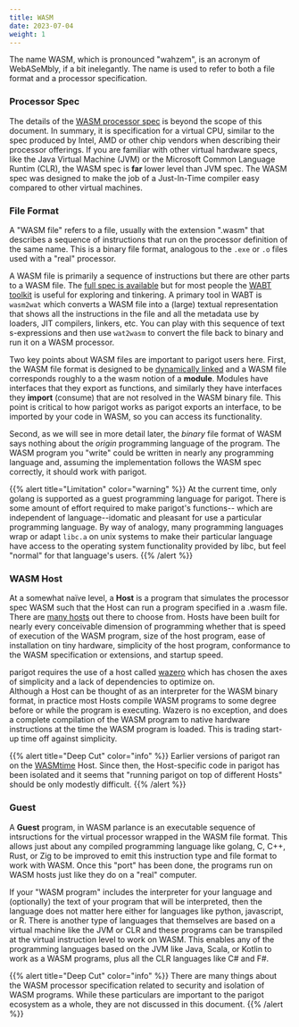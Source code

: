 ```yaml
---
title: WASM
date: 2023-07-04
weight: 1
---
```


The name WASM, which is pronounced "wahzem", is an acronym of WebASeMbly, if a bit
inelegantly. The name is used to refer to both a file format and a processor
specification.  

### Processor Spec

The details of the [WASM processor
spec](https://webassembly.github.io/spec/core/syntax/instructions.html) is
beyond the scope of this document.  In summary, it is specification for a
virtual CPU, similar to the spec produced by Intel, AMD or other chip vendors
when describing their processor offerings.  If you are familiar with other
virtual hardware specs, like the Java Virtual Machine (JVM) or the Microsoft
Common Language Runtim (CLR), the WASM spec is __far__ lower level than JVM
spec. The WASM spec was designed to make the job of a Just-In-Time compiler easy
compared to other virtual machines.

### File Format

A "WASM file" refers to a file, usually with the extension ".wasm" that
describes a sequence of instructions that run on the processor definition of the
same name.  This is a binary file format, analogous to the `.exe` or `.o` files
used with a "real" processor.  

A WASM file is primarily a sequence of instructions but there are other parts to
a WASM file. The [full spec is
available](https://webassembly.github.io/spec/core/binary/index.html) but for
most people the [WABT toolkit](https://github.com/WebAssembly/wabt) is useful
for exploring and tinkering.  A primary tool in WABT is `wasm2wat` which
converts a WASM file into a (large) textual representation that shows all the
instructions in the file and all the metadata use by loaders, JIT compilers,
linkers, etc.  You can play with this sequence of text s-expressions and then
use `wat2wasm` to convert the file back to binary and run it on a WASM
processor.

Two key points about WASM files are important to parigot users here. First, the
WASM file format is designed to be [dynamically
linked](https://en.wikipedia.org/wiki/Dynamic_linker) and a WASM file
corresponds roughly to a the wasm notion of a __module__. Modules have
interfaces that they export as functions, and similarly they have interfaces
they __import__ (consume) that are not resolved in the WASM binary file.  This
point is critical to how parigot works as parigot exports an interface, to be
imported by your code in WASM, so you can access its functionality.  

Second, as we will see in more detail later, the _binary_ file format of WASM
says nothing about the _origin_ programming language of the program.  The WASM
program you "write" could be written in nearly any programming language and,
assuming the implementation follows the WASM spec correctly, it should work with
parigot.

{{% alert title="Limitation" color="warning" %}}
At the current time, only golang is supported as a guest programming language
for parigot.  There is some amount of effort required to make parigot's functions--
which are independent of language--idomatic and pleasant for use a particular
programming language.  By way of analogy, many programming languages wrap or
adapt `libc.a` on unix systems to make their particular language have access
to the operating system functionality provided by libc, but feel "normal" for
that language's users.
{{% /alert %}}

### WASM Host

At a somewhat naïve level, a __Host__ is a program that simulates the processor
spec WASM such that the Host can run a program specified in a .wasm file.  There
are [many hosts](https://github.com/appcypher/awesome-wasm-runtimes) out there
to choose from.  Hosts have been built for nearly every conceivable dimension of
programming whether that is speed of execution of the WASM program, size of the
host program, ease of installation on tiny hardware, simplicity of the host
program, conformance to the WASM specification or extensions, and startup speed.

parigot requires the use of a host called [wazero](https://wazero.io) which has
chosen the axes of simplicity and a lack of dependencies to optimize on.  
Although a Host can be thought of as an interpreter for the WASM binary
format, in practice most Hosts compile WASM programs to some degree before
or while the program is executing. Wazero is no exception, and does a
complete compilation of the WASM program to native hardware instructions
at the time the WASM program is loaded.  This is trading start-up time off
against simplicity.

{{% alert title="Deep Cut" color="info" %}}
Earlier versions of parigot ran on the [WASMtime](https://wasmtime.dev) Host.
Since then, the Host-specific code in parigot has been isolated and it seems
that "running parigot on top of different Hosts" should be only modestly difficult.
{{% /alert %}}

### Guest

A __Guest__ program, in WASM parlance is an executable sequence of intsructions
for the virtual processor wrapped in the WASM file format.  This allows just
about any compiled programming language
like golang, C, C++, Rust, or Zig to be improved to emit this instruction
type and file format to work with WASM.  Once this "port" has been done,
the programs run on WASM hosts just like they do on a "real" computer.

If your "WASM program" includes the interpreter for your language and
(optionally) the text of your program that will be interpreted, then the language 
does not matter here either for languages like python, javascript, or R.  There is
another type of languages that themselves are based on a virtual machine like
the JVM or CLR and these programs can be transpiled at the virtual instruction
level to work on WASM.  This enables any of the programming languages based on
the JVM like Java, Scala, or Kotlin to work as a WASM programs, plus all the CLR
languages like C# and F#.

{{% alert title="Deep Cut" color="info" %}}
There are many things about the WASM processor specification related to security
and isolation of WASM programs.   While these particulars are important to
the parigot ecosystem as a whole, they are not discussed in this document.
{{% /alert %}}



